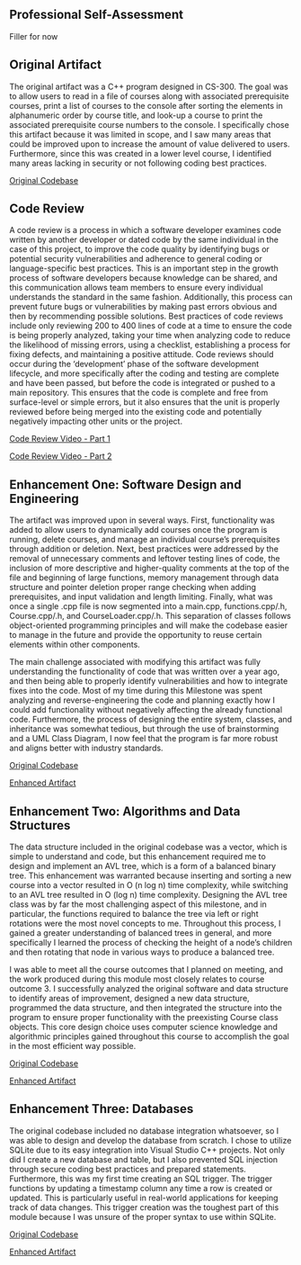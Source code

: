 ## Professional Self-Assessment
Filler for now

## Original Artifact
The original artifact was a C++ program designed in CS-300. The goal was to allow users to 
read in a file of courses along with associated prerequisite courses, print a list of courses 
to the console after sorting the elements in alphanumeric order by course title, and look-up a 
course to print the associated prerequisite course numbers to the console. I specifically chose 
this artifact because it was limited in scope, and I saw many areas that could be improved upon to 
increase the amount of value delivered to users. Furthermore, since this was created in a lower level 
course, I identified many areas lacking in security or not following coding best practices.

[Original Codebase](https://github.com/rhubbuck-snhu/cs300final)

## Code Review
A code review is a process in which a software developer examines code written by another developer 
or dated code by the same individual in the case of this project, to improve the code quality by 
identifying bugs or potential security vulnerabilities and adherence to general coding or language-specific 
best practices. This is an important step in the growth process of software developers because knowledge can 
be shared, and this communication allows team members to ensure every individual understands the standard in 
the same fashion. Additionally, this process can prevent future bugs or vulnerabilities by making past errors 
obvious and then by recommending possible solutions. Best practices of code reviews include only reviewing 
200 to 400 lines of code at a time to ensure the code is being properly analyzed, taking your time when analyzing 
code to reduce the likelihood of missing errors, using a checklist, establishing a process for fixing defects, 
and maintaining a positive attitude. Code reviews should occur during the ‘development’ phase of the software 
development lifecycle, and more specifically after the coding and testing are complete and have been passed, but 
before the code is integrated or pushed to a main repository. This ensures that the code is complete and free 
from surface-level or simple errors, but it also ensures that the unit is properly reviewed before being merged 
into the existing code and potentially negatively impacting other units or the project.

[Code Review Video - Part 1](https://youtu.be/A8blCNwTyog)

[Code Review Video - Part 2](https://youtu.be/3K5BHJlHuyI)

## Enhancement One: Software Design and Engineering
The artifact was improved upon in several ways. First, functionality was added to allow users to 
dynamically add courses once the program is running, delete courses, and manage an individual course’s 
prerequisites through addition or deletion. Next, best practices were addressed by the removal of unnecessary 
comments and leftover testing lines of code, the inclusion of more descriptive and higher-quality comments 
at the top of the file and beginning of large functions, memory management through data structure and pointer 
deletion proper range checking when adding prerequisites, and input validation and length limiting. 
Finally, what was once a single .cpp file is now segmented into a main.cpp, functions.cpp/.h, Course.cpp/.h, 
and CourseLoader.cpp/.h. This separation of classes follows object-oriented programming principles and will make 
the codebase easier to manage in the future and provide the opportunity to reuse certain elements within other 
components.

The main challenge associated with modifying this artifact was fully understanding the functionality of code that 
was written over a year ago, and then being able to properly identify vulnerabilities and how to integrate fixes 
into the code. Most of my time during this Milestone was spent analyzing and reverse-engineering the code and 
planning exactly how I could add functionality without negatively affecting the already functional code. 
Furthermore, the process of designing the entire system, classes, and inheritance was somewhat tedious, 
but through the use of brainstorming and a UML Class Diagram, I now feel that the program is far more robust and 
aligns better with industry standards.

[Original Codebase](https://github.com/rhubbuck-snhu/cs300final)

[Enhanced Artifact](https://github.com/rhubbuck-snhu/artifact1)

## Enhancement Two: Algorithms and Data Structures
The data structure included in the original codebase was a vector, which is simple to understand and code, 
but this enhancement required me to design and implement an AVL tree, which is a form of a balanced binary tree. 
This enhancement was warranted because inserting and sorting a new course into a vector resulted in O (n log n) 
time complexity, while switching to an AVL tree resulted in O (log n) time complexity. Designing the AVL tree 
class was by far the most challenging aspect of this milestone, and in particular, the functions required to 
balance the tree via left or right rotations were the most novel concepts to me. Throughout this process, I gained 
a greater understanding of balanced trees in general, and more specifically I learned the process of checking the 
height of a node’s children and then rotating that node in various ways to produce a balanced tree.

I was able to meet all the course outcomes that I planned on meeting, and the work produced during this module 
most closely relates to course outcome 3. I successfully analyzed the original software and data structure to identify 
areas of improvement, designed a new data structure, programmed the data structure, and then integrated the structure 
into the program to ensure proper functionality with the preexisting Course class objects. This core design choice uses 
computer science knowledge and algorithmic principles gained throughout this course to accomplish the goal in the 
most efficient way possible.

[Original Codebase](https://github.com/rhubbuck-snhu/cs300final)

[Enhanced Artifact](https://github.com/rhubbuck-snhu/artifact2)

## Enhancement Three: Databases
The original codebase included no database integration whatsoever, so I was able to design and develop the database from 
scratch. I chose to utilize SQLite due to its easy integration into Visual Studio C++ projects. Not only did I create a 
new database and table, but I also prevented SQL injection through secure coding best practices and prepared statements. 
Furthermore, this was my first time creating an SQL trigger. The trigger functions by updating a timestamp column any 
time a row is created or updated. This is particularly useful in real-world applications for keeping track of data changes. 
This trigger creation was the toughest part of this module because I was unsure of the proper syntax to use within SQLite.

[Original Codebase](https://github.com/rhubbuck-snhu/cs300final)

[Enhanced Artifact](https://github.com/rhubbuck-snhu/artifact3)
